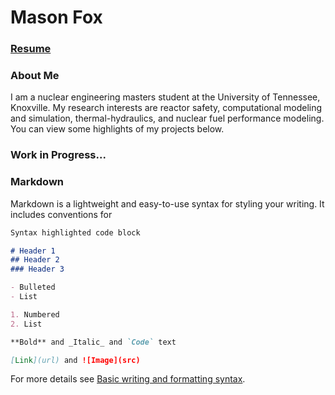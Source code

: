 # Mason Fox

### [Resume](https://mason-fox0.github.io/resume.pdf)

### About Me

I am a nuclear engineering masters student at the University of Tennessee, Knoxville. My research interests are reactor safety, computational modeling and simulation, thermal-hydraulics, and nuclear fuel performance modeling. You can view some highlights of my projects below.

### Work in Progress...

### Markdown

Markdown is a lightweight and easy-to-use syntax for styling your writing. It includes conventions for

```markdown
Syntax highlighted code block

# Header 1
## Header 2
### Header 3

- Bulleted
- List

1. Numbered
2. List

**Bold** and _Italic_ and `Code` text

[Link](url) and ![Image](src)
```

For more details see [Basic writing and formatting syntax](https://docs.github.com/en/github/writing-on-github/getting-started-with-writing-and-formatting-on-github/basic-writing-and-formatting-syntax).
